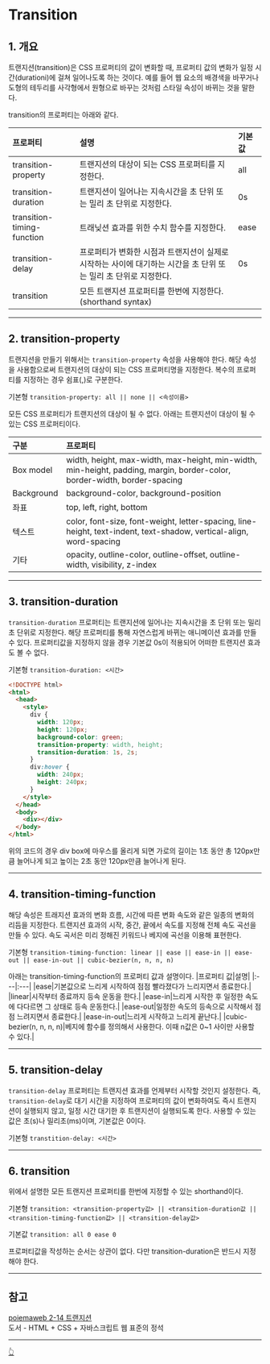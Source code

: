 # Transition

## 1. 개요

트랜지션(transition)은 CSS 프로퍼티의 값이 변화할 때, 프로퍼티 값의 변화가 일정 시간(durationi)에 걸쳐 일어나도록 하는 것이다. 예를 들어 웹 요소의 배경색을 바꾸거나 도형의 테두리를 사각형에서 원형으로 바꾸는 것처럼 스타일 속성이 바뀌는 것을 말한다.

transition의 프로퍼티는 아래와 같다.

| 프로퍼티                   | 설명                                                                                                             | 기본값 |
| :------------------------- | :--------------------------------------------------------------------------------------------------------------- | :----- |
| transition-property        | 트랜지션의 대상이 되는 CSS 프로퍼티를 지정한다.                                                                  | all    |
| transition-duration        | 트랜지션이 일어나는 지속시간을 초 단위 또는 밀리 초 단위로 지정한다.                                             | 0s     |
| transition-timing-function | 트래닞션 효과를 위한 수치 함수를 지정한다.                                                                       | ease   |
| transition-delay           | 프로퍼티가 변화한 시점과 트랜지션이 실제로 시작하는 사이에 대기하는 시간을 초 단위 또는 밀리 초 단위로 지정한다. | 0s     |
| transition                 | 모든 트랜지션 프로퍼티를 한번에 지정한다.(shorthand syntax)                                                      |        |

---

## 2. transition-property

트랜지션을 만들기 위해서는 `transition-property` 속성을 사용해야 한다. 해당 속성을 사용함으로써 트랜지션의 대상이 되는 CSS 프로퍼티명을 지정한다. 복수의 프로퍼티를 지정하는 경우 쉼표(,)로 구분한다.

기본형 `transition-property: all || none || <속성이름>`

모든 CSS 프로퍼티가 트랜지션의 대상이 될 수 없다. 아래는 트랜지션이 대상이 될 수 있는 CSS 프로퍼티이다.

| 구분       | 프로퍼티                                                                                                                 |
| :--------- | :----------------------------------------------------------------------------------------------------------------------- |
| Box model  | width, height, max-width, max-height, min-width, min-height, padding, margin, border-color, border-width, border-spacing |
| Background | background-color, background-position                                                                                    |
| 좌표       | top, left, right, bottom                                                                                                 |
| 텍스트     | color, font-size, font-weight, letter-spacing, line-height, text-indent, text-shadow, vertical-align, word-spacing       |
| 기타       | opacity, outline-color, outline-offset, outline-width, visibility, z-index                                               |

---

## 3. transition-duration

`transition-duration` 프로퍼티는 트랜지션에 일어나는 지속시간을 초 단위 또는 밀리 초 단위로 지정한다. 해당 프로퍼티를 통해 자연스럽게 바뀌는 애니메이션 효과를 만들 수 있다. 프로퍼티값을 지정하지 않을 경우 기본값 0s이 적용되어 어떠한 트랜지션 효과도 볼 수 없다.

기본형 `transition-duration: <시간>`

```html
<!DOCTYPE html>
<html>
  <head>
    <style>
      div {
        width: 120px;
        height: 120px;
        background-color: green;
        transition-property: width, height;
        transition-duration: 1s, 2s;
      }
      div:hover {
        width: 240px;
        height: 240px;
      }
    </style>
  </head>
  <body>
    <div></div>
  </body>
</html>
```

위의 코드의 경우 div box에 마우스를 올리게 되면 가로의 길이는 1초 동안 총 120px만큼 늘어나게 되고 높이는 2초 동안 120px만큼 늘어나게 된다.

---

## 4. transition-timing-function

해당 속성은 트래지션 효과의 변화 흐름, 시간에 따른 변화 속도와 같은 일종의 변화의 리듬을 지정한다. 트랜지션 효과의 시작, 중간, 끝에서 속도를 지정해 전체 속도 곡선을 만들 수 있다. 속도 곡서은 미리 정해진 키워드나 베지에 곡선을 이용해 표현한다.

기본형 `transition-timing-function: linear || ease || ease-in || ease-out || ease-in-out || cubic-bezier(n, n, n, n)`

아래는 transition-timing-function의 프로퍼티 값과 설명이다.
|프로퍼티 값|설명|
|:---|:---|
|ease|기본값으로 느리게 시작하여 점점 빨라졌다가 느리지면서 종료한다.|
|linear|시작부터 종료까지 등속 운동을 한다.|
|ease-in|느리게 시작한 후 일정한 속도에 다다르면 그 상태로 등속 운동한다.|
|ease-out|일정한 속도의 등속으로 시작해서 점점 느려지면서 종료한다.|
|ease-in-out|느리게 시작하고 느리게 끝난다.|
|cubic-bezier(n, n, n, n)|베지에 함수를 정의해서 사용한다. 이때 n값은 0~1 사이만 사용할 수 있다.|

---

## 5. transition-delay

`transition-delay` 프로퍼티는 트랜지션 효과를 언제부터 시작할 것인지 설정한다. 즉, `transition-delay`로 대기 시간을 지정하여 프로퍼티의 값이 변화하여도 즉시 트랜지션이 실행되지 않고, 일정 시간 대기한 후 트랜지션이 실행되도록 한다. 사용할 수 있는 값은 초(s)나 밀리초(ms)이며, 기본값은 0이다.

기본형 `transtition-delay: <시간>`

---

## 6. transition

위에서 설명한 모든 트랜지션 프로퍼티를 한번에 지정할 수 있는 shorthand이다.

기본형 `transition: <transition-property값> || <transition-duration값 || <transition-timing-function값> || <transition-delay값>`

기본값 `transition: all 0 ease 0`

프로퍼티값을 작성하는 순서는 상관이 없다. 다만 transition-duration은 반드시 지정해야 한다.

---

## 참고

[poiemaweb 2-14 트랜지션](https://poiemaweb.com/css3-transition)  
도서 - HTML + CSS + 자바스크립트 웹 표준의 정석

---

[👆](#transition)
